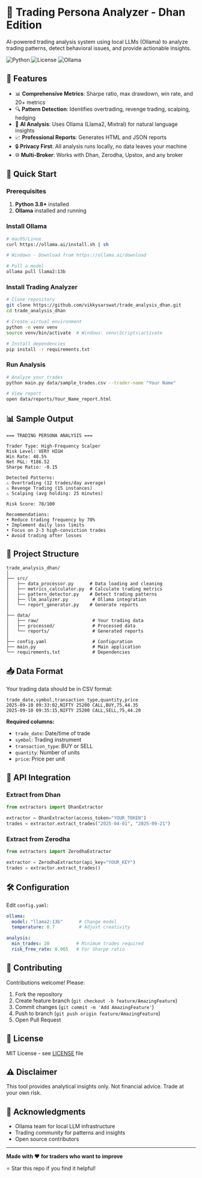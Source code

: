 # 🚀 Trading Persona Analyzer - Dhan Edition

AI-powered trading analysis system using local LLMs (Ollama) to analyze trading patterns, detect behavioral issues, and provide actionable insights.

![Python](https://img.shields.io/badge/python-3.8+-blue.svg)
![License](https://img.shields.io/badge/license-MIT-green.svg)
![Ollama](https://img.shields.io/badge/LLM-Ollama-orange.svg)

## 🎯 Features

- 📊 **Comprehensive Metrics**: Sharpe ratio, max drawdown, win rate, and 20+ metrics
- 🔍 **Pattern Detection**: Identifies overtrading, revenge trading, scalping, hedging
- 🤖 **AI Analysis**: Uses Ollama (Llama2, Mixtral) for natural language insights
- 📈 **Professional Reports**: Generates HTML and JSON reports
- 🔒 **Privacy First**: All analysis runs locally, no data leaves your machine
- 🌐 **Multi-Broker**: Works with Dhan, Zerodha, Upstox, and any broker

## 🚀 Quick Start

### Prerequisites

1. **Python 3.8+** installed
2. **Ollama** installed and running

### Install Ollama

```bash
# macOS/Linux
curl https://ollama.ai/install.sh | sh

# Windows - Download from https://ollama.ai/download

# Pull a model
ollama pull llama2:13b
```

### Install Trading Analyzer

```bash
# Clone repository
git clone https://github.com/vikkysarswat/trade_analysis_dhan.git
cd trade_analysis_dhan

# Create virtual environment
python -m venv venv
source venv/bin/activate  # Windows: venv\Scripts\activate

# Install dependencies
pip install -r requirements.txt
```

### Run Analysis

```bash
# Analyze your trades
python main.py data/sample_trades.csv --trader-name "Your Name"

# View report
open data/reports/Your_Name_report.html
```

## 📊 Sample Output

```
=== TRADING PERSONA ANALYSIS ===

Trader Type: High-Frequency Scalper
Risk Level: VERY HIGH
Win Rate: 48.5%
Net P&L: ₹186.52
Sharpe Ratio: -0.15

Detected Patterns:
⚠ Overtrading (12 trades/day average)
⚠ Revenge Trading (15 instances)
⚠ Scalping (avg holding: 25 minutes)

Risk Score: 78/100

Recommendations:
• Reduce trading frequency by 70%
• Implement daily loss limits
• Focus on 2-3 high-conviction trades
• Avoid trading after losses
```

## 📁 Project Structure

```
trade_analysis_dhan/
│
├── src/
│   ├── data_processor.py      # Data loading and cleaning
│   ├── metrics_calculator.py  # Calculate trading metrics
│   ├── pattern_detector.py    # Detect trading patterns
│   ├── llm_analyzer.py         # Ollama integration
│   └── report_generator.py    # Generate reports
│
├── data/
│   ├── raw/                    # Your trading data
│   ├── processed/              # Processed data
│   └── reports/                # Generated reports
│
├── config.yaml                 # Configuration
├── main.py                     # Main application
└── requirements.txt            # Dependencies
```

## 📥 Data Format

Your trading data should be in CSV format:

```csv
trade_date,symbol,transaction_type,quantity,price
2025-09-10 09:33:02,NIFTY 25200 CALL,BUY,75,44.35
2025-09-10 09:35:15,NIFTY 25200 CALL,SELL,75,44.20
```

**Required columns:**
- `trade_date`: Date/time of trade
- `symbol`: Trading instrument
- `transaction_type`: BUY or SELL
- `quantity`: Number of units
- `price`: Price per unit

## 🔌 API Integration

### Extract from Dhan

```python
from extractors import DhanExtractor

extractor = DhanExtractor(access_token="YOUR_TOKEN")
trades = extractor.extract_trades("2025-04-01", "2025-09-21")
```

### Extract from Zerodha

```python
from extractors import ZerodhaExtractor

extractor = ZerodhaExtractor(api_key="YOUR_KEY")
trades = extractor.extract_trades()
```

## 🛠️ Configuration

Edit `config.yaml`:

```yaml
ollama:
  model: "llama2:13b"      # Change model
  temperature: 0.7         # Adjust creativity

analysis:
  min_trades: 20          # Minimum trades required
  risk_free_rate: 0.065   # For Sharpe ratio
```

## 🤝 Contributing

Contributions welcome! Please:

1. Fork the repository
2. Create feature branch (`git checkout -b feature/AmazingFeature`)
3. Commit changes (`git commit -m 'Add AmazingFeature'`)
4. Push to branch (`git push origin feature/AmazingFeature`)
5. Open Pull Request

## 📝 License

MIT License - see [LICENSE](LICENSE) file

## ⚠️ Disclaimer

This tool provides analytical insights only. Not financial advice. Trade at your own risk.

## 🙏 Acknowledgments

- Ollama team for local LLM infrastructure
- Trading community for patterns and insights
- Open source contributors

---

**Made with ❤️ for traders who want to improve**

⭐ Star this repo if you find it helpful!